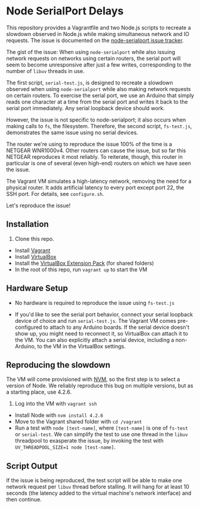 # Node SerialPort Delays

This repository provides a Vagrantfile and two Node.js scripts to recreate a
slowdown observed in Node.js while making simultaneous network and IO requests.
The issue is documented on the [node-serialport issue tracker](https://github.com/EmergingTechnologyAdvisors/node-serialport/issues/797).

The gist of the issue: When using `node-serialport` while also issuing network
requests on networks using certain routers, the serial port will seem to become
unresponsive after just a few writes, corresponding to the number of `libuv`
threads in use.

The first script, `serial-test.js`, is designed to recreate a slowdown observed
when  using `node-serialport` while also making network requests on certain
routers. To exercise the serial port, we use an Arduino that simply reads one
character at a time from the serial port and writes it back to the serial port
immediately. Any serial loopback device should work.

However, the issue is not specific to node-serialport; it also occurs when
making calls to `fs`, the filesystem. Therefore, the second script,
`fs-test.js`, demonstrates the same issue using no serial devices.

The router we're using to reproduce the issue 100% of the time is a
NETGEAR WNR1000v4. Other routers can cause the issue, but so far this NETGEAR
reproduces it most reliably. To reiterate, though, this router in particular is
one of several (even high-end) routers on which we have seen the issue.

The Vagrant VM simulates a high-latency network, removing the need for a physical
router. It adds artificial latency to every port except port 22, the SSH port.
For details, see `configure.sh`.

Let's reproduce the issue!

## Installation

1. Clone this repo.
* Install [Vagrant](https://www.vagrantup.com/downloads.html)
* Install [VirtualBox](https://www.virtualbox.org/)
* Install the [VirtualBox Extension Pack](https://www.virtualbox.org/wiki/Downloads)
(for shared folders)
* In the root of this repo, run `vagrant up` to start the VM

## Hardware Setup

* No hardware is required to reproduce the issue using `fs-test.js`

* If you'd like to see the serial port behavior, connect your serial loopback
device of choice and run `serial-test.js`. The Vagrant VM comes pre-configured
to attach to any Arduino boards. If the serial device doesn't show up, you might
need to reconnect it, so VirtualBox can attach it to the VM. You can also
explicitly attach a serial device, including a non-Arduino, to the VM in the
VirtualBox settings.

## Reproducing the slowdown

The VM will come provisioned with [NVM](https://github.com/creationix/nvm), so
the first step is to select a version of Node. We reliably reproduce this bug
on multiple versions, but as a starting place, use 4.2.6.

1. Log into the VM with `vagrant ssh`
* Install Node with `nvm install 4.2.6`
* Move to the Vagrant shared folder with `cd /vagrant`
* Run a test with `node [test-name]`, where `[test-name]` is one of `fs-test` or
`serial-test`. We can simplify the test to use one thread in the `libuv`
threadpool to exasperate the issue, by invoking the test with
`UV_THREADPOOL_SIZE=1 node [test-name]`.

## Script Output

If the issue is being reproduced, the test script will be able to make one
network request per `libuv` thread before stalling. It will hang for at least 10
seconds (the latency added to the virtual machine's network interface) and then
continue.
